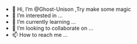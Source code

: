 - 👋 Hi, I’m @Ghost-Unison ,Try make some magic
- 👀 I’m interested in ...
- 🌱 I’m currently learning ...
- 💞️ I’m looking to collaborate on ...
- 📫 How to reach me ...

<!---
Ghost-Unison/Ghost-Unison is a ✨ special ✨ repository because its `README.md` (this file) appears on your GitHub profile.
You can click the Preview link to take a look at your changes.
--->
